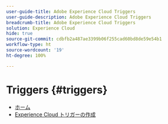 ```yaml
---
user-guide-title: Adobe Experience Cloud Triggers
user-guide-description: Adobe Experience Cloud Triggers
breadcrumb-title: Adobe Experience Cloud Triggers
solution: Experience Cloud
hide: true
source-git-commit: cdbfb2a487ae3399b06f255cad60bd8de59e54b1
workflow-type: ht
source-wordcount: '19'
ht-degree: 100%

---
```


# Triggers {#triggers}

* [ホーム](home.md)
* [Experience Cloud トリガーの作成](create.md)
